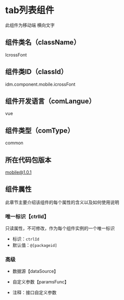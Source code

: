 # tab列表组件
此组件为移动端 横向文字

## 组件类名（className）
IcrossFont

## 组件类ID（classId）
idm.component.mobile.icrossFont

## 组件开发语言（comLangue）
vue

## 组件类型（comType）
common

## 所在代码包版本
mobile@1.0.1

## 组件属性

此章节主要介绍该组件的每个属性的含义以及如何使用说明

### 唯一标识【ctrlId】

只读属性，不可修改，作为每个组件实例的一个唯一标识
- 标识：`ctrlId`
- 默认值：`@[packageid]`


### 高级

- 数据源【dataSource】

- 自定义参数【paramsFunc】
 - 注释：接口自定义参数


